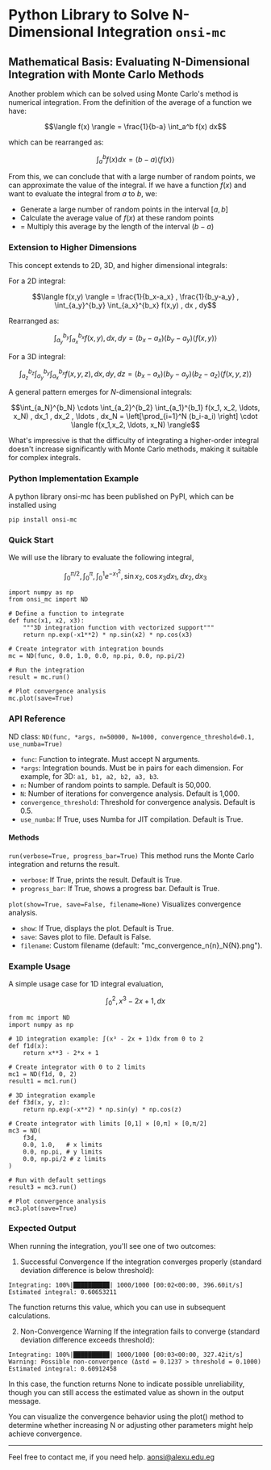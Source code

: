 # Python Library to Solve N-Dimensional Integration ``onsi-mc``

## Mathematical Basis: Evaluating N-Dimensional Integration with Monte Carlo Methods

Another problem which can be solved using Monte Carlo's method is numerical integration. From the definition of the average of a function we have:

$$\langle f(x) \rangle = \frac{1}{b-a} \int_a^b f(x) dx$$

which can be rearranged as:

$$\int_a^b f(x) dx = (b-a) \langle f(x) \rangle$$

From this, we can conclude that with a large number of random points, we can approximate the value of the integral. If we have a function $f(x)$ and want to evaluate the integral from $a$ to $b$, we:

- Generate a large number of random points in the interval $[a,b]$ 
- Calculate the average value of $f(x)$ at these random points
- = Multiply this average by the length of the interval $(b-a)$

### Extension to Higher Dimensions 

This concept extends to 2D, 3D, and higher dimensional integrals:

For a 2D integral:

$$\langle f(x,y) \rangle = \frac{1}{b_x-a_x} , \frac{1}{b_y-a_y} , \int_{a_y}^{b_y} \int_{a_x}^{b_x} f(x,y) , dx , dy$$

Rearranged as:

$$\int_{a_y}^{b_y} \int_{a_x}^{b_x} f(x,y) , dx , dy = (b_x-a_x)(b_y-a_y) \langle f(x,y) \rangle$$

For a 3D integral:

$$\int_{a_z}^{b_z} \int_{a_y}^{b_y} \int_{a_x}^{b_x} f(x,y,z) , dx , dy , dz = (b_x-a_x)(b_y-a_y)(b_z-a_z) \langle f(x,y,z) \rangle$$

A general pattern emerges for $N$-dimensional integrals:

$$\int_{a_N}^{b_N} \cdots \int_{a_2}^{b_2} \int_{a_1}^{b_1} f(x_1, x_2, \ldots, x_N) , dx_1 , dx_2 , \ldots , dx_N = \left[\prod_{i=1}^N (b_i-a_i) \right] \cdot \langle f(x_1,x_2, \ldots, x_N) \rangle$$

What's impressive is that the difficulty of integrating a higher-order integral doesn't increase significantly with Monte Carlo methods, making it suitable for complex integrals.

### Python Implementation Example
A python library onsi-mc has been published on PyPI, which can be installed using 
```
pip install onsi-mc
```

### Quick Start

We will use the library to evaluate the following integral,

$$\int_0^{\pi/2} , \int_0^{\pi} , \int_0^1 e^{-x_1^2} , \sin{x_2} , \cos{x_3} d x_1 , d x_2 , d x_3$$

```
import numpy as np
from onsi_mc import ND

# Define a function to integrate
def func(x1, x2, x3):
    """3D integration function with vectorized support"""
    return np.exp(-x1**2) * np.sin(x2) * np.cos(x3)

# Create integrator with integration bounds
mc = ND(func, 0.0, 1.0, 0.0, np.pi, 0.0, np.pi/2)

# Run the integration
result = mc.run()

# Plot convergence analysis
mc.plot(save=True)
```
### API Reference
ND class: `ND(func, *args, n=50000, N=1000, convergence_threshold=0.1, use_numba=True)`
- `func`: Function to integrate. Must accept N arguments.
- `*args`: Integration bounds. Must be in pairs for each dimension. For example, for 3D: `a1, b1, a2, b2, a3, b3`.
- `n`: Number of random points to sample. Default is 50,000.
- `N`: Number of iterations for convergence analysis. Default is 1,000.
- `convergence_threshold`: Threshold for convergence analysis. Default is 0.5.
- `use_numba`: If True, uses Numba for JIT compilation. Default is True.

#### Methods
`run(verbose=True, progress_bar=True)`
This method runs the Monte Carlo integration and returns the result.
- `verbose`: If True, prints the result. Default is True.
- `progress_bar`: If True, shows a progress bar. Default is True.

`plot(show=True, save=False, filename=None)`
Visualizes convergence analysis.
- `show`: If True, displays the plot. Default is True.
- `save`: Saves plot to file. Default is False.
- `filename`:  Custom filename (default: "mc_convergence_n{n}_N{N}.png").


### Example Usage
A simple usage case for 1D integral evaluation, 

$$\int_0^2 , x^3 - 2 x + 1 , dx$$

```
from mc import ND
import numpy as np

# 1D integration example: ∫(x³ - 2x + 1)dx from 0 to 2
def f1d(x):
    return x**3 - 2*x + 1

# Create integrator with 0 to 2 limits
mc1 = ND(f1d, 0, 2)
result1 = mc1.run()

# 3D integration example
def f3d(x, y, z):
    return np.exp(-x**2) * np.sin(y) * np.cos(z)

# Create integrator with limits [0,1] × [0,π] × [0,π/2]
mc3 = ND(
    f3d, 
    0.0, 1.0,   # x limits
    0.0, np.pi, # y limits
    0.0, np.pi/2 # z limits
)

# Run with default settings
result3 = mc3.run()

# Plot convergence analysis
mc3.plot(save=True)
```

### Expected Output
When running the integration, you'll see one of two outcomes:
1. Successful Convergence
If the integration converges properly (standard deviation difference is below threshold):
```
Integrating: 100%|██████████| 1000/1000 [00:02<00:00, 396.60it/s]
Estimated integral: 0.60653211
```
The function returns this value, which you can use in subsequent calculations.

2. Non-Convergence Warning
If the integration fails to converge (standard deviation difference exceeds threshold):
```
Integrating: 100%|██████████| 1000/1000 [00:03<00:00, 327.42it/s]
Warning: Possible non-convergence (Δstd = 0.1237 > threshold = 0.1000)
Estimated integral: 0.60912458
```

In this case, the function returns None to indicate possible unreliability, though you can still access the estimated value as shown in the output message.

You can visualize the convergence behavior using the plot() method to determine whether increasing N or adjusting other parameters might help achieve convergence.

___________

Feel free to contact me, if you need help. 
aonsi@alexu.edu.eg
